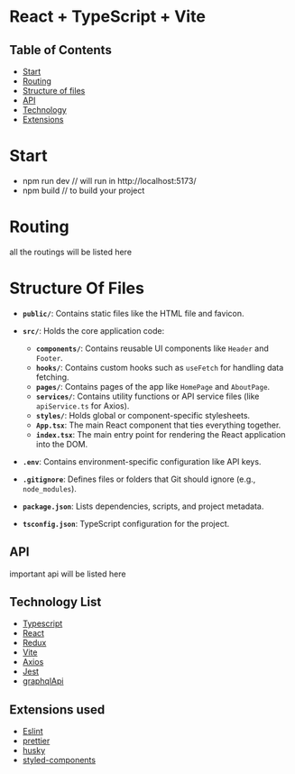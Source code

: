 # React + TypeScript + Vite

## Table of Contents

- [Start](#start)
- [Routing](#routing)
- [Structure of files](#structure-of-files)
- [API](#api)
- [Technology](#technology-list)
- [Extensions](#extensions)

# Start

- npm run dev // will run in http://localhost:5173/
- npm build // to build your project

# Routing

all the routings will be listed here

# Structure Of Files

- **`public/`**: Contains static files like the HTML file and favicon.
- **`src/`**: Holds the core application code:

  - **`components/`**: Contains reusable UI components like `Header` and `Footer`.
  - **`hooks/`**: Contains custom hooks such as `useFetch` for handling data fetching.
  - **`pages/`**: Contains pages of the app like `HomePage` and `AboutPage`.
  - **`services/`**: Contains utility functions or API service files (like `apiService.ts` for Axios).
  - **`styles/`**: Holds global or component-specific stylesheets.
  - **`App.tsx`**: The main React component that ties everything together.
  - **`index.tsx`**: The main entry point for rendering the React application into the DOM.

- **`.env`**: Contains environment-specific configuration like API keys.
- **`.gitignore`**: Defines files or folders that Git should ignore (e.g., `node_modules`).
- **`package.json`**: Lists dependencies, scripts, and project metadata.
- **`tsconfig.json`**: TypeScript configuration for the project.

## API

important api will be listed here

## Technology List

- [Typescript](https://www.typescriptlang.org/)
- [React](https://react.dev/)
- [Redux](https://redux.js.org/)
- [Vite](https://vitejs.dev/)
- [Axios](https://www.npmjs.com/package/axios)
- [Jest](https://jestjs.io/)
- [graphqlApi](https://graphql.org/)

## Extensions used

- [Eslint](https://eslint.org/)
- [prettier](https://prettier.io/)
- [husky](https://typicode.github.io/husky/)
- [styled-components](https://styled-components.com/)
